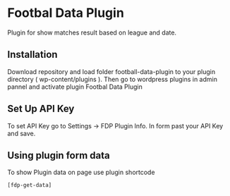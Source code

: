 # Footbal Data Plugin
Plugin for show matches result based on league and date.

## Installation
Download repository and load folder football-data-plugin to your plugin directory ( wp-content/plugins ). Then go to wordpress plugins in admin pannel and activate plugin Footbal Data Plugin

## Set Up API Key
To set API Key go to Settings -> FDP Plugin Info. In form past your API Key and save.

## Using plugin form data
To show Plugin data on page use plugin shortcode
```bash
[fdp-get-data]
```